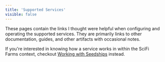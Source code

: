 ```yaml
---
title: 'Supported Services'
visible: false
---
```


These pages contain the links I thought were helpful when configuring and operating the supported services. They are primarily links to other documentation, guides, and other artifacts with occasional notes. 

If you're interested in knowing how a service works in within the SciFi Farms context, checkout [Working with Seedships](../seedships/) instead. 